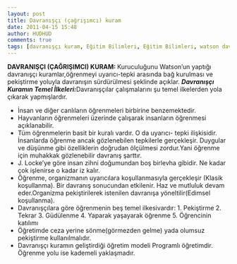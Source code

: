 ```yaml
---
layout: post
title: Davranışçı (çağrışımcı) kuram
date: 2011-04-15 15:48
author: HUDHUD
comments: true
tags: [davranışçı kuram, Eğitim Bilimleri, Eğitim Bilimleri, watson davranışçılık]
---
```

<strong>DAVRANIŞÇI (ÇAĞRIŞIMCI) KURAM: </strong>Kuruculuğunu Watson’un yaptığı davranışçı kuramlar,öğrenmeyi uyarıcı-tepki arasında bağ kurulması ve pekiştirme yoluyla davranışın sürdürülmesi şeklinde açıklar.
<em><strong>Davranışçı Kuramın Temel İlkeleri:</strong></em>Davranışçılar çalışmalarını şu temel ilkelerden yola çıkarak yapmışlardır.
<ul>
	<li>İnsan ve diğer canlıların öğrenmeleri birbirine benzemektedir.</li>
	<li>Hayvanların öğrenmeleri üzerinde çalışarak insanların öğrenmesi açıklanabilir.</li>
	<li>Tüm öğrenmelerin basit bir kuralı vardır. O da uyarıcı- tepki ilişkisidir. İnsanlarda öğrenme ancak gözlenebilen tepkilerle gerçekleşir. Duygular ve düşünme gibi özelliklerin doğrudan ölçülmesi zordur.Yani öğrenme için muhakkak gözlenebilir davranış şarttır.</li>
	<li>J. Locke’ye göre insan zihni doğumundan boş birlevha gibidir. Ne kadar çok işlenirse o kadar iz kalır.</li>
	<li>Öğrenme, organizmanın uyarıcılara koşullanmasıyla gerçekleşir (Klasik koşullanma). Bir davranış sonucundan etkilenir. Haz ve mutluluk devam eder.Organizma pekiştirilerek istenilen davranışa yöneltilir(Edimsel koşullanma).</li>
	<li>Davranışçılara göre öğrenmenin beş temel ilkesivardır:
1. Pekiştirme
2. Tekrar
3. Güdülenme
4. Yaparak yaşayarak öğrenme
5. Öğrencinin katılımı</li>
	<li>Öğretimde ceza yerine sönme(görmezden gelme) yada olumsuz pekiştirme kullanılmalıdır.</li>
	<li>Davranışçı kuramın geliştirdiği öğretim modeli Programlı öğretimdir. Öğrenme yolu ise kademeli yaklaşmadır.</li>
</ul>
